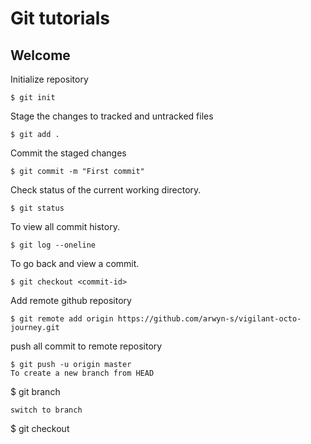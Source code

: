# Git tutorials

## Welcome

Initialize repository 
```
$ git init
```
Stage the changes to tracked and untracked files 
```
$ git add .
```
Commit the staged changes
```
$ git commit -m "First commit"
```
Check status of the current working directory.
```
$ git status
```
To view all commit history.
```
$ git log --oneline
```
To go back and view a commit.
```
$ git checkout <commit-id>
```
Add remote github repository 
```
$ git remote add origin https://github.com/arwyn-s/vigilant-octo-journey.git
```
push all commit to remote repository
```
$ git push -u origin master
To create a new branch from HEAD
```
$ git branch <branch-id>
```
switch to branch
```
$ git checkout <branch-id>
```